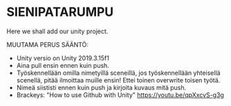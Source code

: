 # SIENIPATARUMPU
Here we shall add our unity project.

MUUTAMA PERUS SÄÄNTÖ:
- Unity versio on Unity 2019.3.15f1
- Aina pull ensin ennen kuin push.
- Työskennellään omilla nimetyillä sceneillä, jos työskennellään yhteisellä scenellä, pitää ilmoittaa muille ensin! Ettei toinen overwrite toisen työtä.
- Nimeä siististi ennen kuin push ja kirjoita kuvaus mitä push.
- Brackeys: "How to use Github with Unity"  https://youtu.be/qpXxcvS-g3g
